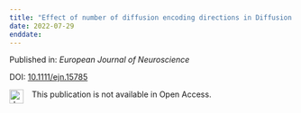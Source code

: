 ```yaml
---
title: "Effect of number of diffusion encoding directions in Diffusion Metrics of 5‐year‐olds using Tract‐Based Spatial Statistical analysis"
date: 2022-07-29
enddate:
---
```


Published in: *European Journal of Neuroscience*

DOI: [10.1111/ejn.15785](https://doi.org/10.1111/ejn.15785)

<img src="https://upload.wikimedia.org/wikipedia/commons/thumb/0/0e/Closed_Access_logo_transparent.svg/1200px-Closed_Access_logo_transparent.svg.png" alt="drawing" width="25" align="left"/> &nbsp;&nbsp;&nbsp;This publication is not available in Open Access.


